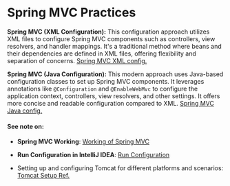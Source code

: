 # Spring MVC Practices

**Spring MVC (XML Configuration):** This configuration approach utilizes XML files to configure Spring MVC components such as controllers, view resolvers, and handler mappings. It's a traditional method where beans and their dependencies are defined in XML files, offering flexibility and separation of concerns. [Spring MVC XML config.]()

**Spring MVC (Java Configuration):** This modern approach uses Java-based configuration classes to set up Spring MVC components. It leverages annotations like `@Configuration` and `@EnableWebMvc` to configure the application context, controllers, view resolvers, and other settings. It offers more concise and readable configuration compared to XML. [Spring MVC Java config.]()

#### See note on:

- **Spring MVC Working**: [Working of Spring MVC]()
- **Run Configuration in IntelliJ IDEA**: [Run Configuration]()

- Setting up and configuring Tomcat for different platforms and scenarios: [Tomcat Setup Ref.](https://www.baeldung.com/tomcat)
